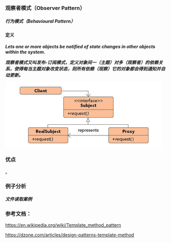 ### 观察者模式（Observer Pattern）

##### 行为模式（Behavioural Pattern）

#### 定义

***Lets one or more objects be notified of state changes in other objects within the system.***

***观察者模式又叫发布-订阅模式，定义对象间一（主题）对多（观察者）的依赖关系，使得每当主题对象改变状态，则所有依赖（观察）它的对象都会得到通知并自动更新。***

![Observer Pattern UML](../images/proxy_pattern.png)


### 优点
。

### 例子分析

##### 文件读取案例


### 参考文档：

https://en.wikipedia.org/wiki/Template_method_pattern

https://dzone.com/articles/design-patterns-template-method